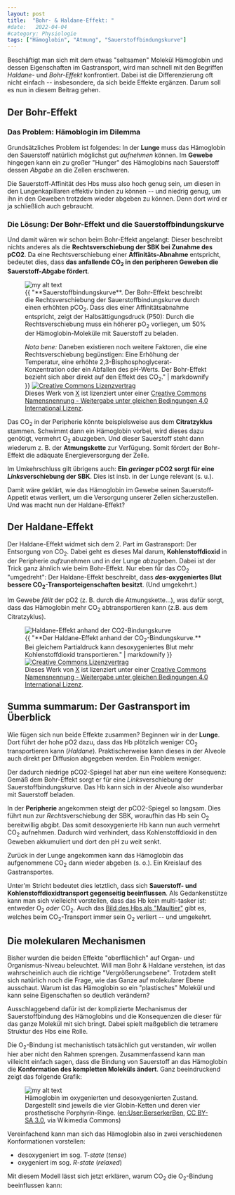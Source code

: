 ```yaml
---
layout: post
title:  "Bohr- & Haldane-Effekt: "
#date:   2022-04-04
#category: Physiologie
tags: ["Hämoglobin", "Atmung", "Sauerstoffbindungskurve"]
---
```

Beschäftigt man sich mit dem etwas "seltsamen" Molekül Hämoglobin und dessen Eigenschaften im Gastransport, wird man schnell mit den Begriffen *Haldane-* und *Bohr-Effekt* konfrontiert. Dabei ist die Differenzierung oft nicht einfach -- insbesondere, da sich beide Effekte ergänzen. Darum soll es nun in diesem Beitrag gehen.

<!--more-->

## Der Bohr-Effekt

### Das Problem: Hämoblogin im Dilemma

Grundsätzliches Problem ist folgendes: In der **Lunge** muss das Hämoglobin den Sauerstoff natürlich möglichst gut *aufnehmen* können. Im **Gewebe** hingegen kann ein _zu_ großer "Hunger" des Hämoglobins nach Sauerstoff dessen _Abgabe_ an die Zellen erschweren.

Die Sauerstoff-Affinität des Hbs muss also hoch genug sein, um diesen in den Lungenkapillaren effektiv binden zu können -- und niedrig genug, um ihn in den Geweben trotzdem wieder abgeben zu können. Denn dort wird er ja schließlich auch gebraucht.

### Die Lösung: Der Bohr-Effekt und die Sauerstoffbindungskurve

Und damit wären wir schon beim Bohr-Effekt angelangt: Dieser beschreibt nichts anderes als die **Rechtsverschiebung der SBK bei Zunahme des pCO2**. Da eine Rechtsverschiebung einer **Affinitäts-Abnahme** entspricht, bedeutet dies, dass **das anfallende CO<sub>2</sub> in den peripheren Geweben die Sauerstoff-*Ab*gabe fördert**. 

<figure>
  <img src="{{"/assets/img/sauerstoffbindungskurve.svg" | relative_url}}" alt="my alt text"/>
  <figcaption>{{ "**Sauerstoffbindungskurve**. Der Bohr-Effekt beschreibt die Rechtsverschiebung der Sauerstoffbindungskurve durch einen erhöhten pCO<sub>2</sub>. Dass dies einer Affinitätsabnahme entspricht, zeigt der Halbsättigungsdruck (P50): Durch die Rechtsverschiebung muss ein höherer pO<sub>2</sub> vorliegen, um 50% der Hämoglobin-Moleküle mit Sauerstoff zu beladen. 
  
  *Nota bene:* Daneben existieren noch weitere Faktoren, die eine Rechtsverschiebung begünstigen: Eine Erhöhung der Temperatur, eine erhöhte 2,3-Bisphosphoglycerat-Konzentration oder ein Abfallen des pH-Werts. Der Bohr-Effekt bezieht sich aber direkt auf den Effekt des CO<sub>2</sub>." | markdownify }} <a rel="license" href="http://creativecommons.org/licenses/by-sa/4.0/"><img alt="Creative Commons Lizenzvertrag" style="border-width:0" src="https://i.creativecommons.org/l/by-sa/4.0/80x15.png" /></a><br />Dieses <span xmlns:dct="http://purl.org/dc/terms/" href="http://purl.org/dc/dcmitype/StillImage" rel="dct:type">Werk</span> von <a xmlns:cc="http://creativecommons.org/ns#" href="{% link about.markdown %}" property="cc:attributionName" rel="cc:attributionURL">X</a> ist lizenziert unter einer <a rel="license" href="http://creativecommons.org/licenses/by-sa/4.0/">Creative Commons Namensnennung - Weitergabe unter gleichen Bedingungen 4.0 International Lizenz</a>.</figcaption>
</figure>

Das CO<sub>2</sub> in der Peripherie könnte beispielsweise aus dem **Citratzyklus** stammen. Schwimmt dann ein Hämoglobin vorbei, wird dieses dazu genötigt, vermehrt O<sub>2</sub> abuzgeben. Und dieser Sauerstoff steht dann wiederum z. B. der **Atmungskette** zur Verfügung. Somit fördert der Bohr-Effekt die adäquate Energieversorgung der Zelle.

Im Umkehrschluss gilt übrigens auch: **Ein *geringer* pCO2 sorgt für eine *Links*verschiebung der SBK**. Dies ist insb. in der Lunge relevant (s. u.). 

Damit wäre geklärt, wie das Hämoglobin im Gewebe seinen Sauerstoff-Appetit etwas verliert, um die Versorgung unserer Zellen sicherzustellen. Und was macht nun der Haldane-Effekt?

## Der Haldane-Effekt

Der Haldane-Effekt widmet sich dem 2. Part im Gastransport: Der Entsorgung von CO<sub>2</sub>. Dabei geht es dieses Mal darum, **Kohlenstoffdioxid** in der Peripherie *auf*zunehmen und in der Lunge *ab*zugeben. Dabei ist der Trick ganz ähnlich wie beim Bohr-Effekt. Nur eben für das CO<sub>2</sub> "umgedreht": Der Haldane-Effekt beschreibt, dass **_des_-oxygeniertes Blut bessere CO<sub>2</sub>-Transporteigenschaften besitzt**. (Und umgekehrt.)

Im Gewebe _fällt_ der pO2 (z. B. durch die Atmungskette...), was dafür sorgt, dass das Hämoglobin mehr CO<sub>2</sub> abtransportieren kann (z.B. aus dem Citratzyklus). 

<figure>
  <img src="{{"/assets/img/haldane-graph.svg" | relative_url}}" alt="Haldane-Effekt anhand der CO2-Bindungskurve"/>
  <figcaption>{{ "**Der Haldane-Effekt anhand der CO<sub>2</sub>-Bindungskurve.** Bei gleichem Partialdruck kann desoxygeniertes Blut mehr Kohlenstoffdioxid transportieren." | markdownify }} <a rel="license" href="http://creativecommons.org/licenses/by-sa/4.0/"><img alt="Creative Commons Lizenzvertrag" style="border-width:0" src="https://i.creativecommons.org/l/by-sa/4.0/80x15.png" /></a><br />Dieses <span xmlns:dct="http://purl.org/dc/terms/" href="http://purl.org/dc/dcmitype/StillImage" rel="dct:type">Werk</span> von <a xmlns:cc="http://creativecommons.org/ns#" href="{% link about.markdown %}" property="cc:attributionName" rel="cc:attributionURL">X</a> ist lizenziert unter einer <a rel="license" href="http://creativecommons.org/licenses/by-sa/4.0/">Creative Commons Namensnennung - Weitergabe unter gleichen Bedingungen 4.0 International Lizenz</a>.</figcaption>
</figure>

## Summa summarum: Der Gastransport im Überblick

Wie fügen sich nun beide Effekte zusammen? Beginnen wir in der **Lunge**. Dort führt der hohe pO2 dazu, dass das Hb plötzlich weniger CO<sub>2</sub> transportieren kann (*Haldane*). Praktischerweise kann dieses in der Alveole auch direkt per Diffusion abgegeben werden. Ein Problem weniger. 

Der dadurch niedrige pCO2-Spiegel hat aber nun eine weitere Konsequenz: Gemäß dem Bohr-Effekt sorgt er für eine *Links*verschiebung der Sauerstoffbindungskurve. Das Hb kann sich in der Alveole also wunderbar mit Sauerstoff beladen. 

In der **Peripherie** angekommen steigt der pCO2-Spiegel so langsam. Dies führt nun zur *Rechts*verschiebung der SBK, woraufhin das Hb sein O<sub>2</sub> bereitwillig abgibt. Das somit desoxygenierte Hb kann nun auch vermehrt CO<sub>2</sub> aufnehmen. Dadurch wird verhindert, dass Kohlenstoffdioxid in den Geweben akkumuliert und dort den pH zu weit senkt. 

Zurück in der Lunge angekommen kann das Hämoglobin das aufgenommene CO<sub>2</sub> dann wieder abgeben (s. o.). Ein Kreislauf des Gastransportes.

Unter'm Stricht bedeutet dies letztlich, dass sich **Sauerstoff- und Kohlenstoffdioxidtransport gegenseitig beeinflussen**. Als Gedankenstütze kann man sich vielleicht vorstellen, dass das Hb kein multi-tasker ist: entweder O<sub>2</sub> *oder* CO<sub>2</sub>. Auch das [Bild des Hbs als "Maultier"](http://physiologie.cc/Bohr-Haldane.jpg) gibt es, welches beim CO<sub>2</sub>-Transport immer sein O<sub>2</sub> verliert -- und umgekehrt.

## Die molekularen Mechanismen

Bisher wurden die beiden Effekte "oberflächlich" auf Organ- und Organismus-Niveau beleuchtet. Will man Bohr & Haldane verstehen, ist das wahrscheinlich auch die richtige "Vergrößerungsebene". Trotzdem stellt sich natürlich noch die Frage, wie das Ganze auf molekularer Ebene ausschaut. Warum ist das Hämoglobin so ein "plastisches" Molekül und kann seine Eigenschaften so deutlich verändern?

Ausschlaggebend dafür ist der komplizierte Mechanismus der Sauerstoffbindung des Hämoglobins und die Konsequenzen die dieser für das ganze Molekül mit sich bringt. Dabei spielt maßgeblich die tetramere Struktur des Hbs eine Rolle.

Die O<sub>2</sub>-Bindung ist mechanistisch tatsächlich gut verstanden, wir wollen hier aber nicht den Rahmen sprengen. Zusammenfassend kann man villeicht einfach sagen, dass die Bindung von Sauerstoff an das Hämoglobin die **Konformation des kompletten Moleküls ändert**. Ganz beeindruckend zeigt das folgende Grafik:

<figure>
  <img src="https://upload.wikimedia.org/wikipedia/commons/b/ba/Hemoglobin_t-r_state_ani.gif" alt="my alt text"/>
  <figcaption>Hämoglobin im oxygenierten und desoxygenierten Zustand. Dargestellt sind jeweils die vier Globin-Ketten und deren vier prosthetische Porphyrin-Ringe. (<a href="https://commons.wikimedia.org/wiki/File:Hemoglobin_t-r_state_ani.gif">en:User:BerserkerBen</a>, <a href="http://creativecommons.org/licenses/by-sa/3.0/">CC BY-SA 3.0</a>, via Wikimedia Commons)</figcaption>
</figure>

Vereinfachend kann man sich das Hämoglobin also in zwei verschiedenen Konformationen vorstellen:

- desoxygeniert im sog. *T-state* (*tense*)
- oxygeniert im sog. *R-state* (*relaxed*)

Mit diesem Modell lässt sich jetzt erklären, warum CO<sub>2</sub> die O<sub>2</sub>-Bindung beeinflussen kann: 



